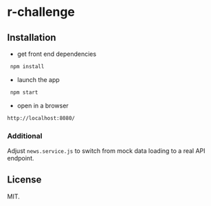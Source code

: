 # r-challenge

## Installation

* get front end dependencies

```bash
 npm install
```

* launch the app

```bash
 npm start
```

* open in a browser 

```bash
http://localhost:8080/
```

### Additional

Adjust `news.service.js` to switch from mock data loading to a real API endpoint.

## License

MIT.
